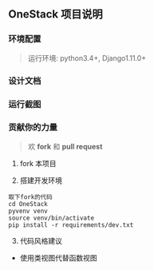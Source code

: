 ## OneStack 项目说明

### 环境配置

> 运行环境: python3.4+, Django1.11.0+


### 设计文档


### 运行截图


### 贡献你的力量

> 欢 **fork** 和 **pull request**

1. fork 本项目


2. 搭建开发环境

```shell
取下fork的代码
cd OneStack
pyvenv venv
source venv/bin/activate
pip install -r requirements/dev.txt
```

3. 代码风格建议

- 使用类视图代替函数视图
